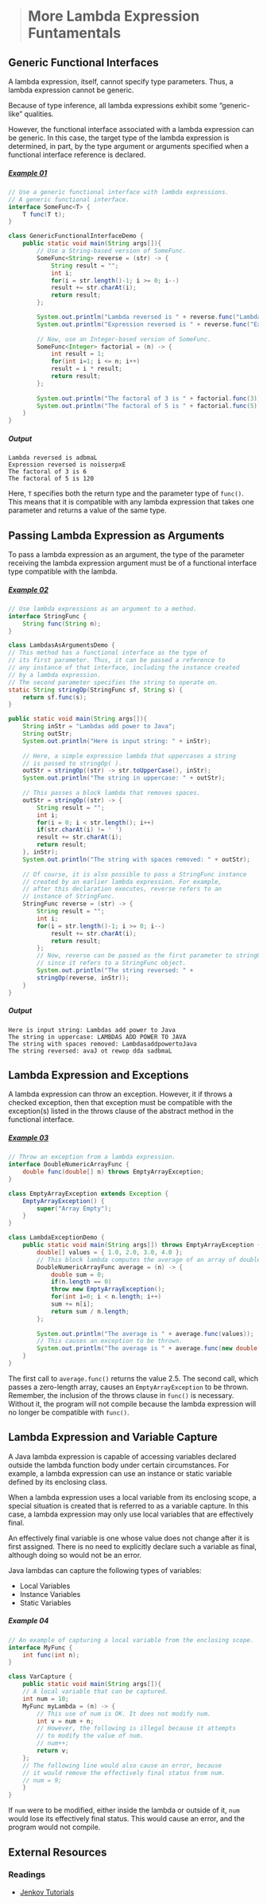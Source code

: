 ># More Lambda Expression Funtamentals

## Generic Functional Interfaces

A lambda expression, itself, cannot specify type parameters. Thus, a lambda expression cannot be generic.

Because of type inference, all lambda expressions exhibit some “generic-like” qualities.

However, the functional interface associated with a lambda expression can be generic. In this case, the target type of the lambda expression is determined, in part, by the type argument or arguments specified when a functional interface reference is declared.

##### [Example 01](../20-Examples/18-Lambda-Expressions/02-More-Fundamental-Concepts/Example-01/)

```java
// Use a generic functional interface with lambda expressions.
// A generic functional interface.
interface SomeFunc<T> {
    T func(T t);
}
```

```java
class GenericFunctionalInterfaceDemo {
    public static void main(String args[]){
        // Use a String-based version of SomeFunc.
        SomeFunc<String> reverse = (str) -> {
            String result = "";
            int i;
            for(i = str.length()-1; i >= 0; i--)
            result += str.charAt(i);
            return result;
        };

        System.out.println("Lambda reversed is " + reverse.func("Lambda"));
        System.out.println("Expression reversed is " + reverse.func("Expression"));
        
        // Now, use an Integer-based version of SomeFunc.
        SomeFunc<Integer> factorial = (n) -> {
            int result = 1;
            for(int i=1; i <= n; i++)
            result = i * result;
            return result;
        };
        
        System.out.println("The factoral of 3 is " + factorial.func(3));
        System.out.println("The factoral of 5 is " + factorial.func(5));
    }
}
```

##### Output

    Lambda reversed is adbmaL
    Expression reversed is noisserpxE
    The factoral of 3 is 6
    The factoral of 5 is 120

Here, `T` specifies both the return type and the parameter type of `func()`. This means that it is compatible with any lambda expression that takes one parameter and returns a value of the same type.

## Passing Lambda Expression as Arguments

To pass a lambda expression as an argument, the type of the parameter receiving the lambda expression argument must be of a functional interface type compatible with the lambda.

##### [Example 02](../20-Examples/18-Lambda-Expressions/02-More-Fundamental-Concepts/Example-02/)

```java
// Use lambda expressions as an argument to a method.
interface StringFunc {
    String func(String n);
}
```

```java
class LambdasAsArgumentsDemo {
// This method has a functional interface as the type of
// its first parameter. Thus, it can be passed a reference to
// any instance of that interface, including the instance created
// by a lambda expression.
// The second parameter specifies the string to operate on.
static String stringOp(StringFunc sf, String s) {
    return sf.func(s);
}

public static void main(String args[]){
    String inStr = "Lambdas add power to Java";
    String outStr;
    System.out.println("Here is input string: " + inStr);
    
    // Here, a simple expression lambda that uppercases a string
    // is passed to stringOp( ).
    outStr = stringOp((str) -> str.toUpperCase(), inStr);
    System.out.println("The string in uppercase: " + outStr);
    
    // This passes a block lambda that removes spaces.
    outStr = stringOp((str) -> {
        String result = "";
        int i;
        for(i = 0; i < str.length(); i++)
        if(str.charAt(i) != ' ')
        result += str.charAt(i);
        return result;
    }, inStr);
    System.out.println("The string with spaces removed: " + outStr);
    
    // Of course, it is also possible to pass a StringFunc instance
    // created by an earlier lambda expression. For example,
    // after this declaration executes, reverse refers to an
    // instance of StringFunc.
    StringFunc reverse = (str) -> {
        String result = "";
        int i;
        for(i = str.length()-1; i >= 0; i--)
            result += str.charAt(i);
            return result;
        };
        // Now, reverse can be passed as the first parameter to stringOp()
        // since it refers to a StringFunc object.
        System.out.println("The string reversed: " +
        stringOp(reverse, inStr));
    }
}
```

##### Output

    Here is input string: Lambdas add power to Java
    The string in uppercase: LAMBDAS ADD POWER TO JAVA
    The string with spaces removed: LambdasaddpowertoJava
    The string reversed: avaJ ot rewop dda sadbmaL

## Lambda Expression and Exceptions

A lambda expression can throw an exception. However, it if throws a checked exception, then that exception must be compatible with the exception(s) listed in the throws clause of the abstract method in the functional interface.

##### [Example 03](../20-Examples/18-Lambda-Expressions/02-More-Fundamental-Concepts/Example-03/)

```java
// Throw an exception from a lambda expression.
interface DoubleNumericArrayFunc {
    double func(double[] n) throws EmptyArrayException;
}

class EmptyArrayException extends Exception {
    EmptyArrayException() {
        super("Array Empty");
    }
}
```

```java
class LambdaExceptionDemo {
    public static void main(String args[]) throws EmptyArrayException {
        double[] values = { 1.0, 2.0, 3.0, 4.0 };
        // This block lambda computes the average of an array of doubles.
        DoubleNumericArrayFunc average = (n) -> {
            double sum = 0;
            if(n.length == 0)
            throw new EmptyArrayException();
            for(int i=0; i < n.length; i++)
            sum += n[i];
            return sum / n.length;
        };
        
        System.out.println("The average is " + average.func(values));
        // This causes an exception to be thrown.
        System.out.println("The average is " + average.func(new double[0]));
    }
}
```

The first call to `average.func()` returns the value 2.5. The second call, which passes a zero-length array, causes an `EmptyArrayException` to be thrown. Remember, the inclusion of the throws clause in `func()` is necessary. Without it, the program will not compile because the lambda expression will no longer be compatible with `func()`.

## Lambda Expression and Variable Capture

A Java lambda expression is capable of accessing variables declared outside the lambda function body under certain circumstances. For example, a lambda expression can use an instance or static variable defined by its enclosing class.

When a lambda expression uses a local variable from its enclosing scope, a special situation is created that is referred to as a variable capture. In this case, a lambda expression may only use local variables that are effectively final.

An effectively final variable is one whose value does not change after it is first assigned. There is no need to explicitly declare such a variable as final, although doing so would not be an error.

Java lambdas can capture the following types of variables:
* Local Variables
* Instance Variables
* Static Variables

##### Example 04

```java
// An example of capturing a local variable from the enclosing scope.
interface MyFunc {
    int func(int n);
}
```

```java
class VarCapture {
    public static void main(String args[]){
    // A local variable that can be captured.
    int num = 10;
    MyFunc myLambda = (n) -> {
        // This use of num is OK. It does not modify num.
        int v = num + n;
        // However, the following is illegal because it attempts
        // to modify the value of num.
        // num++;
        return v;
    };
    // The following line would also cause an error, because
    // it would remove the effectively final status from num.
    // num = 9;
    }
}
```

If `num` were to be modified, either inside the lambda or outside of it, `num` would lose its effectively final status. This would cause an error, and the program would not compile.

## External Resources

### Readings

* [Jenkov Tutorials](http://tutorials.jenkov.com/java/lambda-expressions.html)